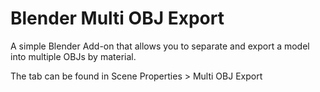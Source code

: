 # Blender Multi OBJ Export

A simple Blender Add-on that allows you to separate and export a model into multiple OBJs by material.

The tab can be found in Scene Properties > Multi OBJ Export